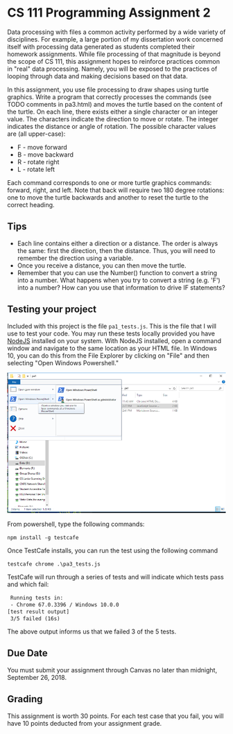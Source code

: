 # CS 111 Programming Assignment 2
Data processing with files a common activity performed by a wide variety of disciplines.  For example, a large portion of my dissertation work concerned itself with processing data generated as students completed their homework assignments.  While file processing of that magnitude is beyond the scope of CS 111, this assignment hopes to reinforce practices common in "real" data processing.  Namely, you will be exposed to the practices of looping through data and making decisions based on that data.

In this assignment, you use file processing to draw shapes using turtle graphics.  Write a program that correctly processes the commands (see TODO comments in pa3.html) and moves the turtle based on the content of the turtle.  On each line, there exists either a single character or an integer value.  The characters indicate the direction to move or rotate.  The integer indicates the distance or angle of rotation.  The possible character values are (all upper-case):

* F - move forward
* B - move backward
* R - rotate right
* L - rotate left

Each command corresponds to one or more turtle graphics commands: forward, right, and left.  Note that back will require two 180 degree rotations: one to move the turtle backwards and another to reset the turtle to the correct heading.  

## Tips
* Each line contains either a direction or a distance.  The order is always the same: first the direction, then the distance.  Thus, you will need to remember the direction using a variable. 
* Once you receive a distance, you can then move the turtle.  
* Remember that you can use the Number() function to convert a string into a number.  What happens when you try to convert a string (e.g. 'F') into a number?  How can you use that information to drive IF statements?

## Testing your project
Included with this project is the file `pa1_tests.js`.  This is the file that
I will use to test your code.  You may run these tests locally provided you
have [NodeJS](https://nodejs.org/en/download/) installed on your system.  With
NodeJS installed, open a command window and navigate to the same location as
your HTML file.  In Windows 10, you can do this from the File Explorer by
clicking on "File" and then selecting "Open Windows Powershell." 

![PowerShell](powershell.png)

From powershell, type the following commands:

```
npm install -g testcafe
```

Once TestCafe installs, you can run the test using the following command

```
testcafe chrome .\pa3_tests.js
```

TestCafe will run through a series of tests and will indicate which tests 
pass and which fail:

```
 Running tests in:
 - Chrome 67.0.3396 / Windows 10.0.0
[test result output]
 3/5 failed (16s)
```

The above output informs us that we failed 3 of the 5 tests.  

## Due Date
You must submit your assignment through Canvas no later than midnight, September 26, 2018.

## Grading
This assignment is worth 30 points.  For each test case that you fail, you
will have 10 points deducted from your assignment grade.
